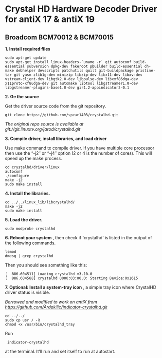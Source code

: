 # Crystal HD Hardware Decoder Driver for antiX 17 & antiX 19
## Broadcom BCM70012 & BCM70015

**1. Install required files**

    sudo apt-get update
    sudo apt-get install linux-headers-`uname -r` git autoconf build-essential subversion dpkg-dev fakeroot pbuilder build-essential dh-make debhelper devscripts patchutils quilt git-buildpackage pristine-tar git yasm zlib1g-dev minizip libzip-dev libx11-dev libxv-dev vstream-client-dev libgtk2.0-dev libpulse-dev libxxf86dga-dev x11proto-xf86dga-dev git automake libtool libgstreamer1.0-dev libgstreamer-plugins-base1.0-dev gir1.2-appindicator3-0.1 
    
**2. Ge the source**

Get the driver source code from the git repository.

    git clone https://github.com/spear1403/crystalhd.git

_The original repo source is available at git://git.linuxtv.org/jarod/crystalhd.git_
    
**3. Compile driver, install libraries, and load driver**

Use make command to compile driver. If you have multiple core processor then use the “-j2″ or “-j4″ option (2 or 4 is the number of cores). This will speed up the make process.

    cd crystalhd/driver/linux
    autoconf
    ./configure
    make -j2
    sudo make install
    
**4. Install the libraries.**

    cd ../../linux_lib/libcrystalhd/
    make -j2
    sudo make install 
    
**5. Load the driver.**

    sudo modprobe crystalhd
    
**6. Reboot your system** , then check if 'crystalhd' is listed in the output of the following commands.

    lsmod
    dmesg | grep crystalhd
    
 Then you should see something like this:
 
    [  886.604511] Loading crystalhd v3.10.0
    [  886.604588] crystalhd 0000:03:00.0: Starting Device:0x1615
    
**7. Optional: Install a system-tray icon** , a simple tray icon where CrystalHD driver status is visible.

_Borrowed and modified to work on antiX from https://github.com/Ardakilic/indicator-crystalhd.git_
 
    cd ../../
    sudo cp usr / -R
    chmod +x /usr/bin/crystalhd_tray
    
 Run 
 
     indicator-crystalhd 
            
 at the terminal. It'll run and set itself to run at autostart.
